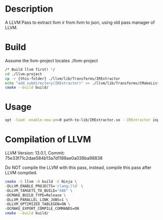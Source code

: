 # Description
A LLVM Pass to extract llvm ir from llvm to json, using old pass manager of LLVM.

# Build
Assume the llvm-project locates ./llvm-project
```bash
/* Build llvm first! */
cd ./llvm-project
cp -r {this-folder} ./llvm/lib/Transforms/IRExtractor
echo "add_subdirectory(IRExtractor)" >> ./llvm/lib/Transforms/CMakeLists.txt
cmake --build build/
```

# Usage
```bash
opt -load -enable-new-pm=0 path-to-lib/IRExtractor.so --IRExtractor input.bc 1> /dev/null 2> output.json
```

# Compilation of LLVM
LLVM Version: 13.0.1, Commit: 75e33f71c2dae584b13a7d1186ae0a038ba98838


Do NOT compile the LLVM with this pass, instead, compile this pass after LLVM compiled.


```bash
cmake -S llvm -B build -G Ninja \
-DLLVM_ENABLE_PROJECTS='clang;lld' \
-DLLVM_TARGETS_TO_BUILD="X86" \
-DCMAKE_BUILD_TYPE=Release \
-DLLVM_PARALLEL_LINK_JOBS=1 \
-DLLVM_OPTIMIZED_TABLEGEN=ON \
-DCMAKE_EXPORT_COMPILE_COMMANDS=ON
cmake --build build/
```
